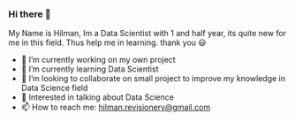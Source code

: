 ### Hi there 👋
My Name is Hilman, Im a Data Scientist with 1 and half year, its quite new for me in this field. Thus help me in learning. thank you 😃 
<!-- **hilmandei/hilmandei** is a ✨ _special_ ✨ repository because its `README.md` (this file) appears on your GitHub profile. -->
- 🔭 I’m currently working on my own project 
- 🌱 I’m currently learning Data Scientist
- 👯 I’m looking to collaborate on small project to improve my knowledge in Data Science field
- 💬 Interested in talking about Data Science
- 📫 How to reach me: hilman.revisionery@gmail.com

